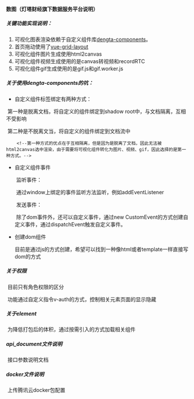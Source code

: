 #### 数图（灯塔财经旗下数据服务平台说明）

##### 关键功能实现说明：

1. 可视化图表渲染依赖于自定义组件库[dengta-components](https://www.npmjs.com/package/dengta-components)。
2. 首页拖动使用了[vue-grid-layout](https://github.com/jbaysolutions/vue-grid-layout)
3. 可视化组件图片生成使用html2canvas
4. 可视化组件视频生成使用的是canvas转视频和recordRTC
5. 可视化组件gif生成使用的是gif.js和gif.worker.js



##### 关于使用dengta-components的坑：

- 自定义组件标签绑定有两种方式：

​		第一种是脱离文档，将自定义的组件绑定到shadow root中，与文档隔离，互相不受影响

​		第二种是不脱离文当，将自定义的组件绑定到文档流中

 		<!--第一种方式的优点在于互相隔离，但是因为是脱离了文档，因此无法被html2canvas选中渲染，由于需要将可视化组件转化为图片、视频、gif，因此选择的是第一种方式。-->

- 自定义组件事件

  ​	监听事件：

  ​		通过window上绑定的事件监听方法监听，例如addEventListener

  ​	发送事件：

  ​		除了dom事件外，还可以自定义事件，通过new CustomEvent的方式创建自定义事件，通过dispatchEvent触发自定义事件。

- 创建dom组件

  ​	目前是通过js的方式创建，希望可以找到一种像html或者template一样直接写dom的方式

##### 关于权限

​	目前只有角色权限的区分

​	功能通过自定义指令v-auth的方式，控制相关元素页面的显示隐藏

##### 关于element

​	为降低打包后的体积，通过按需引入的方式加载相关组件



##### api_document文件说明

​	接口参数说明文档

##### docker文件说明

​	上传腾讯云docker包配置

